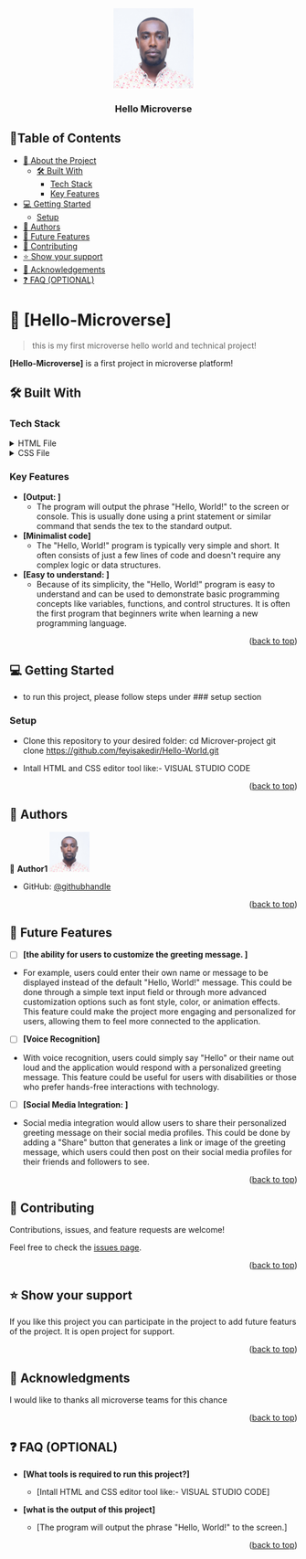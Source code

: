 <a name="readme-top"></a>
<div align="center">
  <img src="FNT_6121.JPG" alt="Hello World" width="140"  height="auto" />
  <br/>

  <h3><b>Hello Microverse</b></h3>

</div>

## 📗Table of Contents 

- [📖 About the Project](#about-project)
  - [🛠 Built With](#built-with)
    - [Tech Stack](#tech-stack)
    - [Key Features](#key-features)
- [💻 Getting Started](#getting-started)
  - [Setup](#setup)
- [👥 Authors](#authors)
- [🔭 Future Features](#future-features)
- [🤝 Contributing](#contributing)
- [⭐️ Show your support](#support)
- [🙏 Acknowledgements](#acknowledgements)
- [❓ FAQ (OPTIONAL)](#faq)


# 📖 [Hello-Microverse] <a name="about-project"></a>
> this is my first microverse hello world and technical project!

**[Hello-Microverse]** is a first project in microverse platform!

## 🛠 Built With <a name="built-with"></a>

### Tech Stack <a name="tech-stack"></a>

<details>
  <summary>HTML File</summary>
  <ul>
    <li><a href="https://github.com/feyisakedir/Hello-World/blob/main/gitignore/index.html">index.html</a></li>
  </ul>
</details>

<details>
  <summary>CSS File</summary>
  <ul>
    <li><a href="https://github.com/feyisakedir/Hello-World/blob/main/gitignore/styles.css">style.css</a></li>
  </ul>
</details>

### Key Features <a name="key-features"></a>

- **[Output: ]**
   - The program will output the phrase "Hello, World!" to the screen or console. This is usually done using a print statement or similar command that sends the tex 
   to the standard output.
- **[Minimalist code]**
   - The "Hello, World!" program is typically very simple and short. It often consists of just a few lines of code and doesn't require any complex logic or data    structures.
- **[Easy to understand: ]**
   - Because of its simplicity, the "Hello, World!" program is easy to understand and can be used to demonstrate basic programming concepts like variables, functions, and control structures. It is often the first program that beginners write when learning a new programming language.
<p align="right">(<a href="#readme-top">back to top</a>)</p>

## 💻 Getting Started <a name="getting-started"></a>

 - to run this project, please follow steps under ### setup section
 
### Setup
- Clone this repository to your desired folder:
  cd Microver-project
  git clone https://github.com/feyisakedir/Hello-World.git
  
- Intall HTML and CSS editor tool like:- VISUAL STUDIO CODE

<p align="right">(<a href="#readme-top">back to top</a>)</p>

## 👥 Authors <a name="authors"></a>

👤 **Author1**
<img src="FNT_6121.JPG" alt="Feyisa Kedir " width="70"  height="auto" /></div>
- GitHub: [@githubhandle](https://github.com/feyisakedir)

<p align="right">(<a href="#readme-top">back to top</a>)</p>

## 🔭 Future Features <a name="future-features"></a>

- [ ] **[the ability for users to customize the greeting message. ]**
- For example, users could enter their own name or message to be displayed instead of the default "Hello, World!" message. This could be done through a simple text input field or through more advanced customization options such as font style, color, or animation effects. This feature could make the project more engaging and personalized for users, allowing them to feel more connected to the application.

- [ ] **[Voice Recognition]**
- With voice recognition, users could simply say "Hello" or their name out loud and the application would respond with a personalized greeting message. This feature
  could be useful for users with disabilities or those who prefer hands-free interactions with technology.
- [ ] **[Social Media Integration: ]**
- Social media integration would allow users to share their personalized greeting message on their social media profiles. This could be done by adding a "Share" button   that generates a link or image of the greeting message, which users could then post on their social media profiles for their friends and followers to see.
<p align="right">(<a href="#readme-top">back to top</a>)</p>


## 🤝 Contributing <a name="contributing"></a>

Contributions, issues, and feature requests are welcome!

Feel free to check the [issues page](../../issues/).

<p align="right">(<a href="#readme-top">back to top</a>)</p>


## ⭐️ Show your support <a name="support"></a>

If you like this project you can participate in the project to add future featurs of the project.
It is open project for support.

<p align="right">(<a href="#readme-top">back to top</a>)</p>

## 🙏 Acknowledgments <a name="acknowledgements"></a>

I would like to thanks all microverse teams for this chance

<p align="right">(<a href="#readme-top">back to top</a>)</p>

## ❓ FAQ (OPTIONAL) <a name="faq"></a>

- **[What tools is required to run this project?]**

  - [Intall HTML and CSS editor tool like:- VISUAL STUDIO CODE]

- **[what is the output of this project]**

  - [The program will output the phrase "Hello, World!" to the screen.]

<p align="right">(<a href="#readme-top">back to top</a>)</p>
